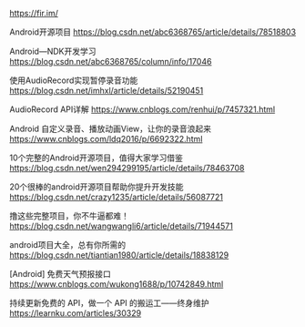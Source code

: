 https://fir.im/

Android开源项目
https://blog.csdn.net/abc6368765/article/details/78518803

Android—NDK开发学习
https://blog.csdn.net/abc6368765/column/info/17046

使用AudioRecord实现暂停录音功能
https://blog.csdn.net/imhxl/article/details/52190451

AudioRecord API详解
https://www.cnblogs.com/renhui/p/7457321.html

Android 自定义录音、播放动画View，让你的录音浪起来 
https://www.cnblogs.com/ldq2016/p/6692322.html

10个完整的Android开源项目，值得大家学习借鉴
https://blog.csdn.net/wen294299195/article/details/78463708

20个很棒的android开源项目帮助你提升开发技能
https://blog.csdn.net/crazy1235/article/details/56087721

撸这些完整项目，你不牛逼都难！
https://blog.csdn.net/wangwangli6/article/details/71944571

android项目大全，总有你所需的
https://blog.csdn.net/tiantian1980/article/details/18838129

[Android] 免费天气预报接口 
https://www.cnblogs.com/wukong1688/p/10742849.html

持续更新免费的 API，做一个 API 的搬运工——终身维护 
https://learnku.com/articles/30329
